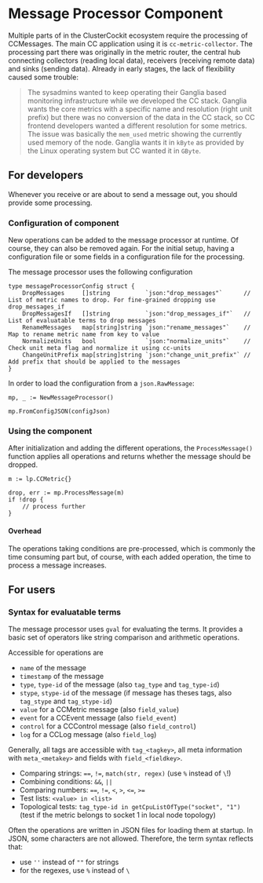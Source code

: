 # Message Processor Component

Multiple parts of in the ClusterCockit ecosystem require the processing of CCMessages.
The main CC application using it is `cc-metric-collector`. The processing part there was originally in the metric router, the central
hub connecting collectors (reading local data), receivers (receiving remote data) and sinks (sending data). Already in early stages, the
lack of flexibility caused some trouble:

> The sysadmins wanted to keep operating their Ganglia based monitoring infrastructure while we developed the CC stack. Ganglia wants the core metrics with
> a specific name and resolution (right unit prefix) but there was no conversion of the data in the CC stack, so CC frontend developers wanted a different
> resolution for some metrics. The issue was basically the `mem_used` metric showing the currently used memory of the node. Ganglia wants it in `kByte` as provided
> by the Linux operating system but CC wanted it in `GByte`.

## For developers

Whenever you receive or are about to send a message out, you should provide some processing.

### Configuration of component

New operations can be added to the message processor at runtime. Of course, they can also be removed again. For the initial setup, having a configuration file
or some fields in a configuration file for the processing.

The message processor uses the following configuration
```golang
type messageProcessorConfig struct {
	DropMessages     []string          `json:"drop_messages"`      // List of metric names to drop. For fine-grained dropping use drop_messages_if
	DropMessagesIf   []string          `json:"drop_messages_if"`   // List of evaluatable terms to drop messages
	RenameMessages   map[string]string `json:"rename_messages"`    // Map to rename metric name from key to value
	NormalizeUnits   bool              `json:"normalize_units"`    // Check unit meta flag and normalize it using cc-units
	ChangeUnitPrefix map[string]string `json:"change_unit_prefix"` // Add prefix that should be applied to the messages
}
```

In order to load the configuration from a `json.RawMessage`:
```golang
mp, _ := NewMessageProcessor()

mp.FromConfigJSON(configJson)
```

### Using the component
After initialization and adding the different operations, the `ProcessMessage()` function applies all operations and returns whether the message should be dropped.

```golang
m := lp.CCMetric{}

drop, err := mp.ProcessMessage(m)
if !drop {
    // process further
}
```

#### Overhead

The operations taking conditions are pre-processed, which is commonly the time consuming part but, of course, with each added operation, the time to process a message
increases.

## For users

### Syntax for evaluatable terms

The message processor uses `gval` for evaluating the terms. It provides a basic set of operators like string comparison and arithmetic operations.

Accessible for operations are
- `name` of the message
- `timestamp` of the message
- `type`, `type-id` of the message (also `tag_type` and `tag_type-id`)
- `stype`, `stype-id` of the message (if message has theses tags, also `tag_stype` and `tag_stype-id`)
- `value` for a CCMetric message (also `field_value`)
- `event` for a CCEvent message (also `field_event`)
- `control` for a CCControl message (also `field_control`)
- `log` for a CCLog message (also `field_log`)

Generally, all tags are accessible with `tag_<tagkey>`, all meta information with `meta_<metakey>` and fields with `field_<fieldkey>`.

- Comparing strings: `==`, `!=`, `match(str, regex)` (use `%` instead of `\`!)
- Combining conditions: `&&`, `||`
- Comparing numbers: `==`, `!=`, `<`, `>`, `<=`, `>=`
- Test lists: `<value> in <list>`
- Topological tests: `tag_type-id in getCpuListOfType("socket", "1")` (test if the metric belongs to socket 1 in local node topology)

Often the operations are written in JSON files for loading them at startup. In JSON, some characters are not allowed. Therefore, the term syntax reflects that:
- use `''` instead of `""` for strings
- for the regexes, use `%` instead of `\`

